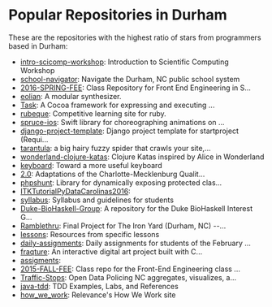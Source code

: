 # Popular Repositories in Durham

These are the repositories with the highest ratio of stars from programmers based in Durham:

- [intro-scicomp-workshop](https://github.com/pmagwene/intro-scicomp-workshop): Introduction to Scientific Computing Workshop
- [school-navigator](https://github.com/codefordurham/school-navigator): Navigate the Durham, NC public school system
- [2016-SPRING-FEE](https://github.com/TIY-Durham/2016-SPRING-FEE): Class Repository for Front End Engineering in S...
- [eolian](https://github.com/brettbuddin/eolian): A modular synthesizer.
- [Task](https://github.com/Ticketmaster/Task): A Cocoa framework for expressing and executing ...
- [rubeque](https://github.com/SciMed/rubeque): Competitive learning site for ruby.
- [spruce-ios](https://github.com/willowtreeapps/spruce-ios): Swift library for choreographing animations on ...
- [django-project-template](https://github.com/caktus/django-project-template): Django project template for startproject (Requi...
- [tarantula](https://github.com/relevance/tarantula): a big hairy fuzzy spider that crawls your site,...
- [wonderland-clojure-katas](https://github.com/gigasquid/wonderland-clojure-katas): Clojure Katas inspired by Alice in Wonderland
- [keyboard](https://github.com/jasonrudolph/keyboard): Toward a more useful keyboard
- [2.0](https://github.com/NeighborhoodCompass/2.0): Adaptations of the Charlotte-Mecklenburg Qualit...
- [phpshunt](https://github.com/jadell/phpshunt): Library for dynamically exposing protected clas...
- [ITKTutorialPyDataCarolinas2016](https://github.com/thewtex/ITKTutorialPyDataCarolinas2016): 
- [syllabus](https://github.com/tiyd-fee-2016-02/syllabus): Syllabus and guidelines for students
- [Duke-BioHaskell-Group](https://github.com/pmagwene/Duke-BioHaskell-Group): A repository for the Duke BioHaskell Interest G...
- [Ramblethru](https://github.com/Ramblethru/Ramblethru): Final Project for The Iron Yard (Durham, NC) --...
- [lessons](https://github.com/tiyd-fee-2016-02/lessons): Resources from specific lessons
- [daily-assignments](https://github.com/tiyd-fee-2016-02/daily-assignments): Daily assignments for students of the February ...
- [fraqture](https://github.com/smashingboxes/fraqture): An interactive digital art project built with C...
- [assigments](https://github.com/tiyd-python-2015-08/assigments): 
- [2015-FALL-FEE](https://github.com/TIY-Durham/2015-FALL-FEE): Class repo for the Front-End Engineering class ...
- [Traffic-Stops](https://github.com/OpenDataPolicingNC/Traffic-Stops): Open Data Policing NC aggregates, visualizes, a...
- [java-tdd](https://github.com/relevance/java-tdd): TDD Examples, Labs, and References
- [how_we_work](https://github.com/relevance/how_we_work): Relevance's How We Work site
